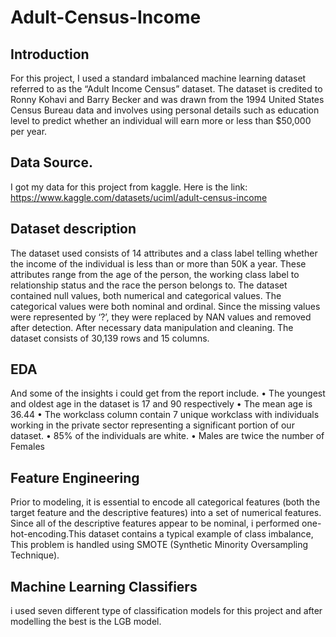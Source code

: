 # Adult-Census-Income
## Introduction
For this project, I used a standard imbalanced machine learning dataset referred to as the “Adult Income Census” dataset. The dataset is credited to Ronny Kohavi and Barry Becker and was drawn from the 1994 United States Census Bureau data and involves using personal details such as education level to predict whether an individual will earn more or less than $50,000 per year.
## Data Source.
I got my data for this project from kaggle. Here is the link: https://www.kaggle.com/datasets/uciml/adult-census-income

## Dataset description
The dataset used consists of 14 attributes and a class label telling whether the income of the individual is less than or more than 50K a year. These attributes range from the age of the person, the working class label to relationship status and the race the person belongs to. The dataset contained null values, both numerical and categorical values. The categorical values were both nominal and ordinal. Since the missing values were represented by ‘?’, they were replaced by NAN values and removed after detection. After necessary data manipulation and cleaning. The dataset consists of 30,139 rows and 15 columns.
## EDA
And some of the insights i could get from the report include.
•	The youngest and oldest age in the dataset is 17 and 90 respectively 
•	The mean age is 36.44
•	The workclass column contain 7 unique workclass with individuals working in the private sector representing a significant portion of our dataset.
•	85% of the individuals are white.
•	Males are twice the number of Females
## Feature Engineering
Prior to modeling, it is essential to encode all categorical features (both the target feature and the descriptive features) into a set of numerical features. Since all of the descriptive features appear to be nominal, i performed one-hot-encoding.This dataset contains a typical example of class imbalance, This problem is handled using SMOTE (Synthetic Minority Oversampling Technique).
## Machine Learning Classifiers
i used seven different type of classification models for this project and after modelling the best is the LGB model.
